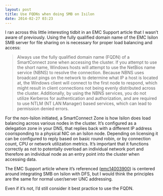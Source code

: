 ```yaml
---
layout: post
title: Use FQDNs when doing SMB on Isilon
date: 2014-02-27 03:23
---
```



I ran across this little interesting tidbit in an EMC Support article that I wasn’t aware of previously. Using the fully qualified domain name of the EMC Isilon SMB server for file sharing on is necessary for proper load balancing and access:

> Always use the fully qualified domain name (FQDN) of a SmartConnect zone when accessing the cluster. If you attempt to use the short name, Windows hosts will attempt to use the NetBios name service (NBNS) to resolve the connection. Because NBNS uses broadcast pings on the network to determine what IP a host is located at, the Windows client will connect to the first node to respond, which might result in client connections not being evenly distributed across the cluster. Additionally, by using the NBNS services, you do not utilize Kerberos for authentication and authorization, and are required to use NTLM (NT LAN Manager) based services, which can lead to permission denied errors.

For the non-Isilon initiated, a SmartConnect Zone is how Isilon does load balancing across various nodes in the cluster. It’s configured as a delegation zone in your DNS, that replies back with a different IP address coorisponding to a physical NIC on an Isilon node. Depending on licensing it can be configured to reply based on basic round robin, or by connection count, CPU or network utilization metrics. It’s important that it functions correctly as not to potentally overload an individual network port and therefore an individual node as an entry point into the cluster when accessing data.

The EMC Support article where it’s referenced ([emc14003900](https://support.emc.com/kb/16495)) is centered around integrating SMB on Isilon with DFS, but I would think the principles are the same for normal user/server UNC addressing.

Even if it’s not, I’d still consider it best practice to use the FQDN.
